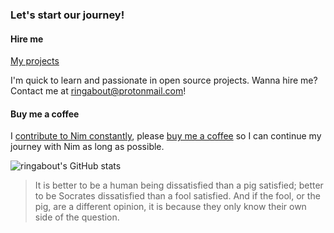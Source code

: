 ### Let's start our journey!


#### Hire me

[My projects](https://github.com/search?o=desc&q=language%3Anim+user%3Aringabout+user%3Aplanety&s=updated&type=repositories)

I'm quick to learn and passionate in open source projects. Wanna hire me? Contact me at ringabout@protonmail.com!

#### Buy me a coffee

I [contribute to Nim constantly](https://github.com/nim-lang/Nim/graphs/contributors), please [buy me a coffee](https://github.com/sponsors/planety) so I can continue my journey with Nim as long as possible.

![ringabout's GitHub stats](https://github-readme-stats.vercel.app/api?username=ringabout&show_icons=true&include_all_commits=true&theme=radical)

> It is better to be a human being dissatisfied than a pig satisfied; better to be Socrates dissatisfied than a fool satisfied. And if the fool, or the pig, are a different opinion, it is because they only know their own side of the question.
